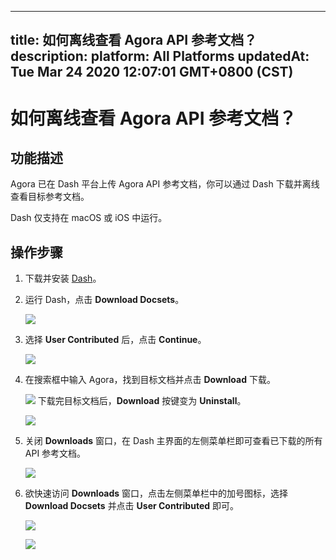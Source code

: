 
---
title: 如何离线查看 Agora API 参考文档？
description: 
platform: All Platforms
updatedAt: Tue Mar 24 2020 12:07:01 GMT+0800 (CST)
---
# 如何离线查看 Agora API 参考文档？
## 功能描述

Agora 已在 Dash 平台上传 Agora API 参考文档，你可以通过 Dash 下载并离线查看目标参考文档。

<div class="alert note">Dash 仅支持在 macOS 或 iOS 中运行。</div>

## 操作步骤

1. 下载并安装 [Dash](https://kapeli.com/dash)。
2. 运行 Dash，点击 **Download Docsets**。
   
	 ![](https://web-cdn.agora.io/docs-files/1562815745525)
3. 选择 **User Contributed** 后，点击 **Continue**。
    
	![](https://web-cdn.agora.io/docs-files/1562815754139)
4. 在搜索框中输入 Agora，找到目标文档并点击 **Download** 下载。
   
	 ![](https://web-cdn.agora.io/docs-files/1562815768899)
   下载完目标文档后，**Download** 按键变为 **Uninstall**。
   
	 ![](https://web-cdn.agora.io/docs-files/1562815787105)
5. 关闭 **Downloads** 窗口，在 Dash 主界面的左侧菜单栏即可查看已下载的所有 API 参考文档。
   
	 ![](https://web-cdn.agora.io/docs-files/1562815685328)
6. 欲快速访问 **Downloads** 窗口，点击左侧菜单栏中的加号图标，选择 **Download Docsets** 并点击 **User Contributed** 即可。
    
	![](https://web-cdn.agora.io/docs-files/1562815706953)
		
   ![](https://web-cdn.agora.io/docs-files/1562815713991)

